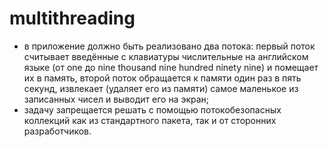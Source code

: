# multithreading
- в приложение должно быть реализовано два потока:
первый поток считывает введённые с клавиатуры числительные на английском языке
(от one до nine thousand nine hundred ninety nine) и помещает их в память,
второй поток обращается к памяти один раз в пять секунд, извлекает (удаляет его из
памяти) самое маленькое из записанных чисел и выводит его на экран;
- задачу запрещается решать с помощью потокобезопасных коллекций как из стандартного пакета,
так и от сторонних разработчиков.
